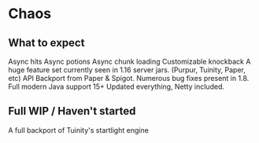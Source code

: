 # Chaos
## What to expect
Async hits
Async potions
Async chunk loading
Customizable knockback
A huge feature set currently seen in 1.16 server jars. (Purpur, Tuinity, Paper, etc)
API Backport from Paper & Spigot.
Numerous bug fixes present in 1.8.
Full modern Java support 15+
Updated everything, Netty included.
## Full WIP / Haven't started
A full backport of Tuinity's startlight engine
